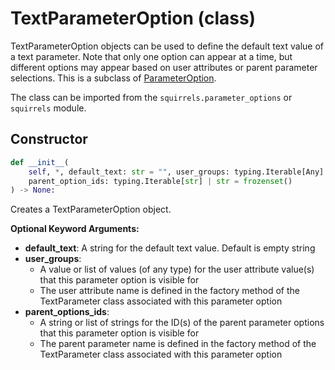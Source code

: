 # TextParameterOption (class)

TextParameterOption objects can be used to define the default text value of a text parameter. Note that only one option can appear at a time, but different options may appear based on user attributes or parent parameter selections. This is a subclass of [ParameterOption].

The class can be imported from the `squirrels.parameter_options` or `squirrels` module.

## Constructor

```python
def __init__(
    self, *, default_text: str = "", user_groups: typing.Iterable[Any] | str = frozenset(), 
    parent_option_ids: typing.Iterable[str] | str = frozenset()
) -> None:
```

Creates a TextParameterOption object.

**Optional Keyword Arguments:**

- **default_text**: A string for the default text value. Default is empty string
- **user_groups**: 
    - A value or list of values (of any type) for the user attribute value(s) that this parameter option is visible for
    - The user attribute name is defined in the factory method of the TextParameter class associated with this parameter option
- **parent_options_ids**: 
    - A string or list of strings for the ID(s) of the parent parameter options that this parameter option is visible for
    - The parent parameter name is defined in the factory method of the TextParameter class associated with this parameter option


[ParameterOption]: ../types/ParameterOption